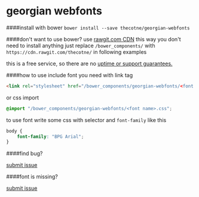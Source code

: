 georgian webfonts
================

####install with bower
`bower install --save thecotne/georgian-webfonts`

####don't want to use bower?
use [rawgit.com CDN][2] this way you don't need to install anything just replace
`/bower_components/` with `https://cdn.rawgit.com/thecotne/`
in following examples

this is a free service, so there are no [uptime or support guarantees.][3]

####how to use
include font you need with link tag

```html
<link rel="stylesheet" href="/bower_components/georgian-webfonts/<font name>.css">
```

or css import

```css
@import "/bower_components/georgian-webfonts/<font name>.css";
```

to use font write some css with selector and `font-family` like this

```css
body {
	font-family: "BPG Arial";
}
```

####find bug?

[submit issue][1]

####font is missing?

[submit issue][1]

[1]: https://github.com/thecotne/georgian-webfonts/issues/new "New Issue · thecotne/square-file-icons"
[2]: https://rawgit.com/ "rawgit.com CDN"
[3]: https://rawgit.com/faq#no-uptime-guarantee "no uptime or support guarantees"


